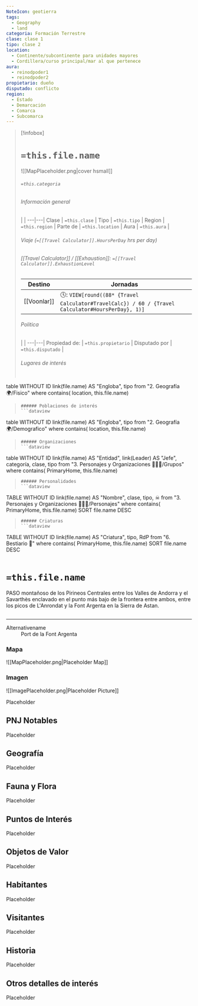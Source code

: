 ```yaml
---
NoteIcon: geotierra
tags:
  - Geography 
  - land 
categoria: Formación Terrestre
clase: clase 1
tipo: clase 2
location: 
  - Continente/subcontinente para unidades mayores
  - Cordillera/curso principal/mar al que pertenece 
aura:
  - reinodpoder1
  - reinodpoder2
propietario: dueño
disputado: conflicto
region:
  - Estado 
  - Demarcación
  - Comarca
  - Subcomarca
---
```


> [!infobox]
> # `=this.file.name`
> ![[MapPlaceholder.png|cover hsmall]]
> ###### `=this.categoria` 
> ###### Información general
>  |   |
> ---|---|
> Clase | `=this.clase` |
> Tipo | `=this.tipo` |
> Region | `=this.region` |
> Parte de | `=this.location` |
> Aura | `=this.aura`  |
> ###### Viaje (`=[[Travel Calculator]].HoursPerDay` hrs per day)
> ###### [[Travel Calculator]]  / [[Exhaustion]]:  `=[[Travel Calculator]].ExhaustionLevel`
> Destino |  Jornadas  |
> ---|---|
> [[Voonlar]] | 🕓: `VIEW[round((88* {Travel Calculator#TravelCalc}) / 60 / {Travel Calculator#HoursPerDay}, 1)]`      |
> ###### Politica
>  |   |
> ---|---|
> Propiedad de: | `=this.propietario` |
> Disputado por | `=this.disputado` |
>###### Lugares de interés
> ```dataview
table WITHOUT ID link(file.name) AS "Engloba",  tipo
from "2. Geografía 🌍/Fisico"
where contains( location, this.file.name)
>```
>###### Poblaciones de interés
> ```dataview
table WITHOUT ID link(file.name) AS "Engloba",  tipo
from "2. Geografía 🌍/Demografico"
where contains( location, this.file.name)
>```
>###### Organizaciones
> ```dataview
table WITHOUT ID link(file.name) AS "Entidad", link(Leader) AS "Jefe", categoría, clase, tipo
from "3. Personajes y Organizaciones 🧑‍🤝‍🧑/Grupos"
where contains( PrimaryHome, this.file.name)
>```
>###### Personalidades 
>```dataview
TABLE WITHOUT ID link(file.name) AS "Nombre", clase, tipo, ☠
from "3. Personajes y Organizaciones 🧑‍🤝‍🧑/Personajes"
where contains( PrimaryHome, this.file.name)
SORT file.name DESC
>```
>###### Criaturas
> ```dataview
TABLE WITHOUT ID link(file.name) AS "Criatura", tipo, RdP
from "6. Bestiario 🐉"
where contains( PrimaryHome, this.file.name)
SORT file.name DESC
>```


# `=this.file.name`
 <section class="wa-section main-content"><p><span class="dropcap">P</span>ASO montañoso de los <span class="article-link article-explorer-link entity-link wa-link" data-article-privacy="public" data-article-id="cb40d9c8-1edb-439a-943c-523f8af04972" data-template-type="location" data-article="cb40d9c8-1edb-439a-943c-523f8af04972">Pirineos Centrales</span> entre los <span class="article-link article-explorer-link entity-link wa-link" data-article-privacy="public" data-article-id="18ce02b0-3c11-413e-ad34-b81b376c753d" data-template-type="location" data-article="18ce02b0-3c11-413e-ad34-b81b376c753d">Valles de Andorra</span> y el <span class="article-link article-explorer-link entity-link wa-link" data-article-privacy="public" data-article-id="10eee935-c213-4308-8af4-73b1d428b1ec" data-template-type="location" data-article="10eee935-c213-4308-8af4-73b1d428b1ec">Savarthès</span> enclavado en el punto más bajo de la frontera entre ambos, entre los picos de <span class="article-link article-explorer-link entity-link wa-link" data-article-privacy="public" data-article-id="b20c35a5-302a-4aed-a638-7cb556ba9ee3" data-template-type="location" data-article="b20c35a5-302a-4aed-a638-7cb556ba9ee3">L'Anrondat</span> y la <span class="article-link article-explorer-link entity-link wa-link" data-article-privacy="public" data-article-id="e1547cf1-4539-45e0-87e2-216670a43a05" data-template-type="location" data-article="e1547cf1-4539-45e0-87e2-216670a43a05">Font Argenta</span> en la <span data-article-privacy="private" data-article-id="a22a76f2-5b76-483c-bde4-4fa9be611bd1" data-template-type="location" class="private-article article-unlinked entity-link wa-link">Sierra de Astan</span>.
</p><div id="17f4644409bc3ccee593e591d31def99" class="visibility-toggler image-thumb-container user-css-image-thumbnail position-relative padding-10 "><img src="https://worldanvil.com/uploads/images/15e0d0822d350905df97267203e7a161.png" alt title="Port d'Incles.png" /></div>
<hr /><p></p></section>  <section data-section-id="alternativename" class="wa-section public"><dl><dt>Alternativename</dt><dd>Port de la Font Argenta</dd></dl></section>   

### Mapa
![[MapPlaceholder.png|Placeholder Map]]

### Imagen
![[ImagePlaceholder.png|Placeholder Picture]]

Placeholder

## PNJ Notables
Placeholder

## Geografía
Placeholder

## Fauna y Flora
Placeholder

## Puntos de Interés
Placeholder

## Objetos de Valor
Placeholder

## Habitantes
Placeholder

## Visitantes
Placeholder

## Historia
Placeholder

## Otros detalles de interés
Placeholder

